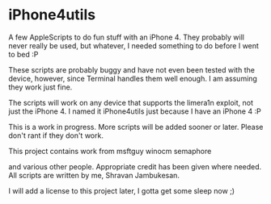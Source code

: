 iPhone4utils
============

A few AppleScripts to do fun stuff with an iPhone 4. 
They probably will never really be used, but whatever, I needed something to do before I went to bed :P

These scripts are probably buggy and have not even been tested with the device, however, since Terminal handles them well enough. I am assuming they work just fine. 

The scripts will work on any device that supports the limera1n exploit, not just the iPhone 4. I named it iPhone4utils
just because I have an iPhone 4 :P

This is a work in progress. More scripts will be added sooner or later. Please don't rant if they don't work.

This project contains work from
msftguy
winocm
semaphore

and various other people. Appropriate credit has been given where needed. All scripts are written by me, Shravan Jambukesan.

I will add a license to this project later, I gotta get some sleep now ;)
